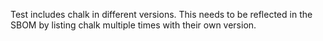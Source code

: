 Test includes chalk in different versions. This needs to be reflected in the SBOM by listing chalk multiple times with their own version.
